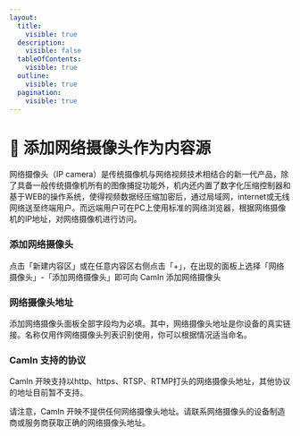 ```yaml
---
layout:
  title:
    visible: true
  description:
    visible: false
  tableOfContents:
    visible: true
  outline:
    visible: true
  pagination:
    visible: true
---
```


# 🎦 添加网络摄像头作为内容源

网络摄像头（IP camera）是传统摄像机与网络视频技术相结合的新一代产品，除了具备一般传统摄像机所有的图像捕捉功能外，机内还内置了数字化压缩控制器和基于WEB的操作系统，使得视频数据经压缩加密后，通过局域网，internet或无线网络送至终端用户。而远端用户可在PC上使用标准的网络浏览器，根据网络摄像机的IP地址，对网络摄像机进行访问。

### 添加网络摄像头

点击「新建内容区」或在任意内容区右侧点击「+」，在出现的面板上选择「网络摄像头」-「添加网络摄像头」即可向 CamIn 添加网络摄像头



### 网络摄像头地址

&#x20;添加网络摄像头面板全部字段均为必填。其中，网络摄像头地址是你设备的真实链接。名称仅用作网络摄像头列表识别使用，你可以根据情况适当命名。



### CamIn 支持的协议

CamIn 开映支持以http、https、RTSP、RTMP打头的网络摄像头地址，其他协议的地址目前暂不支持。

请注意，CamIn 开映不提供任何网络摄像头地址。请联系网络摄像头的设备制造商或服务商获取正确的网络摄像头地址。

